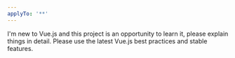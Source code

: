 ```yaml
---
applyTo: '**'
---
```


I'm new to Vue.js and this project is an opportunity to learn it, please explain things in detail.
Please use the latest Vue.js best practices and stable features.
